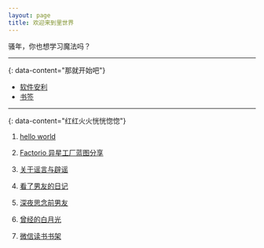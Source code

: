 ```yaml
---
layout: page 
title: 欢迎来到里世界
---
```


骚年，你也想学习魔法吗？

---
{: data-content="那就开始吧"}

- [软件安利](/loli/aff)
- [书签](/loli/link)

---
{: data-content="红红火火恍恍惚惚"}

1. [hello world](/loli/logs/hello-world)

2. [Factorio 异星工厂蓝图分享](/loli/logs/factorio-blueprints)

3. [关于谣言与辟谣](/loli/logs/fact-check)

4. [看了男友的日记](/loli/logs/2022-03-15)

5. [深夜思念前男友](/loli/logs/2022-04-26)

6. [曾经的白月光](/loli/logs/2022-04-27)

7. [微信读书书架](/loli/logs/weread-bookshelf)

   
